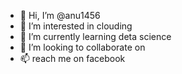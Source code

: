 - 👋 Hi, I’m @anu1456
- 👀 I’m interested in clouding 
- 🌱 I’m currently learning deta science
- 💞️ I’m looking to collaborate on
- 📫 reach me on facebook 

<!---
anu1456/anu1456 is a ✨ special ✨ repository because its `README.md` (this file) appears on your GitHub profile.
You can click the Preview link to take a look at your changes.
--->
